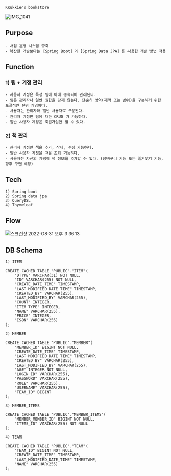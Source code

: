 ~~~
KKukkie's bookstore
~~~
![IMG_1041](https://user-images.githubusercontent.com/37236920/187603755-ac393017-c9f8-4d96-9a12-174f09e62c02.JPG)
  
## Purpose
~~~
- 서점 운영 시스템 구축
- 복잡한 개발보다는 [Spring Boot] 와 [Spring Data JPA] 를 사용한 개발 방법 적용
~~~
  
## Function
### 1) 팀 + 계정 관리
~~~
- 사용자 계정은 특정 팀에 아래 종속되어 관리된다.
- 팀은 관리자나 일반 권한을 갖지 않는다. 단순히 영역(지역 또는 범위)을 구분하기 위한 포괄적인 단위 개념이다.
- 사용자는 관리자와 일반 사용자로 구분된다.
- 관리자 계정만 팀에 대한 CRUD 가 가능하다.
- 일반 사용자 계정은 회원가입만 할 수 있다.
~~~
### 2) 책 관리
~~~
- 관리자 계정만 책을 추가, 삭제, 수정 가능하다.
- 일반 사용자 계정을 책을 조회 가능하다.
- 사용자는 자신의 계정에 책 정보를 추가할 수 있다. (장바구니 기능 또는 즐겨찾기 기능, 향후 구현 예정)
~~~
  
## Tech
~~~
1) Spring boot
2) Spring data jpa
3) QueryDSL
4) Thymeleaf
~~~
  
## Flow
![스크린샷 2022-08-31 오후 3 36 13](https://user-images.githubusercontent.com/37236920/187610083-17c11c65-c8cd-4a8e-8087-e789c0cbc3f0.png)
  
## DB Schema
~~~
1) ITEM

CREATE CACHED TABLE "PUBLIC"."ITEM"(
    "DTYPE" VARCHAR(31) NOT NULL,
    "ID" VARCHAR(255) NOT NULL,
    "CREATE_DATE_TIME" TIMESTAMP,
    "LAST_MODIFIED_DATE_TIME" TIMESTAMP,
    "CREATED_BY" VARCHAR(255),
    "LAST_MODIFIED_BY" VARCHAR(255),
    "COUNT" INTEGER,
    "ITEM_TYPE" INTEGER,
    "NAME" VARCHAR(255),
    "PRICE" INTEGER,
    "ISBN" VARCHAR(255)
);
~~~
  
~~~
2) MEMBER

CREATE CACHED TABLE "PUBLIC"."MEMBER"(
    "MEMBER_ID" BIGINT NOT NULL,
    "CREATE_DATE_TIME" TIMESTAMP,
    "LAST_MODIFIED_DATE_TIME" TIMESTAMP,
    "CREATED_BY" VARCHAR(255),
    "LAST_MODIFIED_BY" VARCHAR(255),
    "AGE" INTEGER NOT NULL,
    "LOGIN_ID" VARCHAR(255),
    "PASSWORD" VARCHAR(255),
    "ROLE" VARCHAR(255),
    "USERNAME" VARCHAR(255),
    "TEAM_ID" BIGINT
);
~~~
  
~~~
3) MEMBER_ITEMS

CREATE CACHED TABLE "PUBLIC"."MEMBER_ITEMS"(
    "MEMBER_MEMBER_ID" BIGINT NOT NULL,
    "ITEMS_ID" VARCHAR(255) NOT NULL
);
~~~
  
~~~
4) TEAM

CREATE CACHED TABLE "PUBLIC"."TEAM"(
    "TEAM_ID" BIGINT NOT NULL,
    "CREATE_DATE_TIME" TIMESTAMP,
    "LAST_MODIFIED_DATE_TIME" TIMESTAMP,
    "NAME" VARCHAR(255)
);
~~~
  
